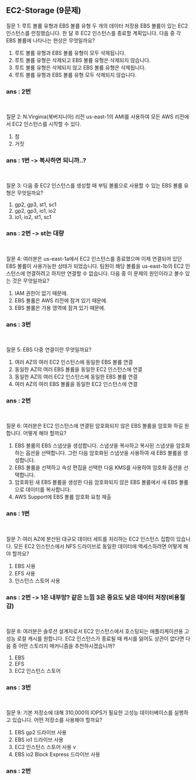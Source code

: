 ## EC2-Storage (9문제)

질문 1: 루트 볼륨 유형과 EBS 볼륨 유형 두 개의 데이터 저장용 EBS 볼륨이 있는 EC2 인스턴스를 런칭했습니다. 한 달 후 EC2 인스턴스를 종료할 계획입니다. 다음 중 각 EBS 볼륨에 나타나는 현상은 무엇일까요?

 1. 루트 볼륨 유형과 EBS 볼륨 유형이 모두 삭제됩니다.
 2. 루트 볼륨 유형은 삭제되고 EBS 볼륨 유형은 삭제되지 않습니다.
 3. 루트 볼륨 유형은 삭제되지 않고 EBS 볼륨 유형은 삭제됩니다.
 4. 루트 볼륨 유형과 EBS 볼륨 유형 모두 삭제되지 않습니다.

### ans : 2번

<br>


질문 2: N.Virginia(북버지니아) 리전 us-east-1의 AMI를 사용하여 모든 AWS 리전에서 EC2 인스턴스를 시작할 수 있다.

 1. 참
 2. 거짓 

### ans : 1번 -> 복사하면 되니까..?

<br>

질문 3: 다음 중 EC2 인스턴스를 생성할 때 부팅 볼륨으로 사용할 수 있는 EBS 볼륨 유형은 무엇일까요?

 1. gp2, gp3, st1, sc1
 2. gp2, gp3, io1, io2
 3. io1, io2, st1, sc1

### ans : 2번 -> st는 대량

<br>

질문 4: 여러분은 us-east-1a에서 EC2 인스턴스를 종료했으며 이제 연결되어 있던 EBS 볼륨이 사용가능한 상태가 되었습니다. 팀원이 해당 볼륨을 us-east-1b의 EC2 인스턴스에 연결하려고 하지만 연결할 수 없습니다. 다음 중 이 문제의 원인이라고 볼수 있는 것은 무엇일까요?

 1. IAM 권한이 없기 때문에.
 2. EBS 볼륨은 AWS 리전에 잠겨 있기 때문에.
 3. EBS 볼륨은 가용 영역에 잠겨 있기 때문에.

### ans : 3번

<br>

질문 5: EBS 다중 연결이란 무엇일까요?

 1. 여러 AZ의 여러 EC2 인스턴스에 동일한 EBS 볼륨 연결
 2. 동일한 AZ의 여러 EBS 볼륨을 동일한 EC2 인스턴스에 연결
 3. 동일한 AZ의 여러 EC2 인스턴스에 동일한 EBS 볼륨 연결
 4. 여러 AZ의 여러 EBS 볼륨을 동일한 EC2 인스턴스에 연결

### ans : 2번

<br>


질문 6: 여러분은 EC2 인스턴스에 연결된 암호화되지 않은 EBS 볼륨을 암호화 하길 원합니다. 어떻게 해야 할까요?

 1. EBS 볼륨의 EBS 스냅샷을 생성합니다. 스냅샷을 복사하고 복사된 스냅샷을 암호화하는 옵션을 선택합니다. 그런 다음 암호화된 스냅샷을 사용하여 새 EBS 볼륨을 생성합니다.
 2. EBS 볼륨을 선택하고 속성 편집을 선택한 다음 KMS를 사용하여 암호화 옵션을 선택합니다.
 3. 암호화된 새 EBS 볼륨을 생성한 다음 암호화되지 않은 EBS 볼륨에서 새 EBS 볼륨으로 데이터를 복사합니다.
 4. AWS Support에 EBS 볼륨 암호화 요청 제출

### ans : 1번

<br>

질문 7: 여러 AZ에 분산된 대규모 데이터 세트를 처리하는 EC2 인스턴스 집합이 있습니다. 모든 EC2 인스턴스에서 NFS 드라이브로 동일한 데이터에 액세스하려면 어떻게 해야 할까요?

1. EBS 사용
2. EFS 사용
3. 인스턴스 스토어 사용

### ans : 2번 -> 1은 내부망? 같은 느낌 3은 중요도 낮은 데이터 저장(비용절감)

<br>

질문 8: 여러분은 솔루션 설계자로서 EC2 인스턴스에서 호스팅되는 애플리케이션용 고성능 로컬 캐시를 원합니다. EC2 인스턴스가 종료될 때 캐시를 잃어도 상관이 없다면 다음 중 어떤 스토리지 메커니즘을 추천하시겠습니까?

1. EBS
2. EFS
3. EC2 인스턴스 스토어

### ans : 3번

<br>


질문 9: 기본 저장소에 대해 310,000의 IOPS가 필요한 고성능 데이터베이스를 실행하고 있습니다. 어떤 저장소를 사용해야 할까요?

 1. EBS gp2 드라이브 사용
 2. EBS io1 드라이브 사용
 3. EC2 인스턴스 스토어 사용 v
 4. EBS io2 Block Express 드라이브 사용

 ### ans : 2번